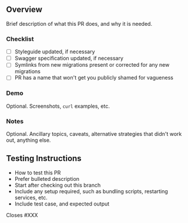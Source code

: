## Overview

Brief description of what this PR does, and why it is needed.

### Checklist

- [ ] Styleguide updated, if necessary
- [ ] Swagger specification updated, if necessary
- [ ] Symlinks from new migrations present or corrected for any new migrations
- [ ] PR has a name that won't get you publicly shamed for vagueness

### Demo

Optional. Screenshots, `curl` examples, etc.

### Notes

Optional. Ancillary topics, caveats, alternative strategies that didn't work out, anything else.


## Testing Instructions

 * How to test this PR
 * Prefer bulleted description
 * Start after checking out this branch
 * Include any setup required, such as bundling scripts, restarting services, etc.
 * Include test case, and expected output

Closes #XXX
